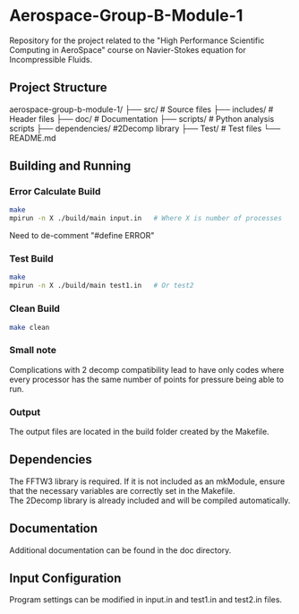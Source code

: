 # Aerospace-Group-B-Module-1
Repository for the project related to the "High Performance Scientific Computing in AeroSpace" course on Navier-Stokes equation for Incompressible Fluids.

## Project Structure
aerospace-group-b-module-1/
├── src/       # Source files
├── includes/  # Header files
├── doc/       # Documentation
├── scripts/   # Python analysis scripts
├── dependencies/ #2Decomp library
├── Test/      # Test files
└── README.md

## Building and Running

### Error Calculate Build 
```bash
make
mpirun -n X ./build/main input.in   # Where X is number of processes 
```
Need to de-comment "#define ERROR" 
### Test Build 
```bash
make
mpirun -n X ./build/main test1.in   # Or test2
```

### Clean Build
```bash
make clean
```

### Small note
Complications with 2 decomp compatibility lead to have only codes where every processor has the same number of points for pressure being able to run.

### Output
The output files are located in the build folder created by the Makefile.

## Dependencies


The FFTW3 library is required. If it is not included as an mkModule, ensure that the necessary variables are correctly set in the Makefile. \
The 2Decomp library is already included and will be compiled automatically.





## Documentation
Additional documentation can be found in the doc directory.

## Input Configuration
Program settings can be modified in input.in and test1.in and test2.in files.
